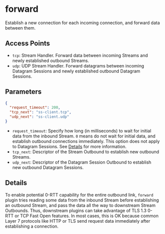 # forward

Establish a new connection for each incoming connection, and forward data between them.

## Access Points

- `tcp`: Stream Handler. Forward data between incoming Streams and newly established outbound Streams.
- `udp`: UDP Stream Handler. Forward datagrams between incoming Datagram Sessions and newly established outbound Datagram Sessions.

## Parameters

```json
{
  "request_timeout": 200,
  "tcp_next": "ss-client.tcp",
  "udp_next": "ss-client.udp"
}
```

- `request_timeout`: Specify how long (in milliseconds) to wait for initial data from the inbound Stream. `0` means do not wait for initial data, and establish outbound connections immediately. This option does not apply to Datagram Sessions. See [Details](#details) for more information.
- `tcp_next`: Descriptor of the Stream Outbound to establish new outbound Streams.
- `udp_next`: Descriptor of the Datagram Session Outbound to establish new outbound Datagram Sessions.

## Details

To enable potential 0-RTT capability for the entire outbound link, `forward` plugin tries reading some data from the inbound Stream before establishing an outbound Stream, and pass the data all the way to downstream Stream Outbounds. Thus, downstream plugins can take advantage of TLS 1.3 0-RTT or TCP Fast Open features. In most cases, this is OK because common Layer 7 protocols like HTTP or TLS send request data immediately after establishing a connection.
